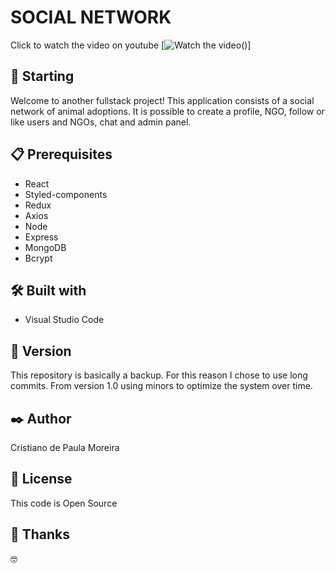 # SOCIAL NETWORK

Click to watch the video on youtube 
[![Watch the video](https://user-images.githubusercontent.com/91747232/179322680-9afa9b63-ced3-45fa-aa01-3e47f7404c2f.png)()]

## 🚀 Starting

Welcome to another fullstack project! This application consists of a social network of animal adoptions. It is possible to create a profile, NGO, follow or like users and NGOs, chat and admin panel.

## 📋 Prerequisites

* React
* Styled-components
* Redux
* Axios
* Node
* Express 
* MongoDB
* Bcrypt

## 🛠️ Built with

* Visual Studio Code

## 📌 Version

This repository is basically a backup. For this reason I chose to use long commits. From version 1.0 using minors to optimize the system over time.

## ✒️ Author

Cristiano de Paula Moreira

## 📄 License

This code is Open Source

## 🎁 Thanks

 🤓


